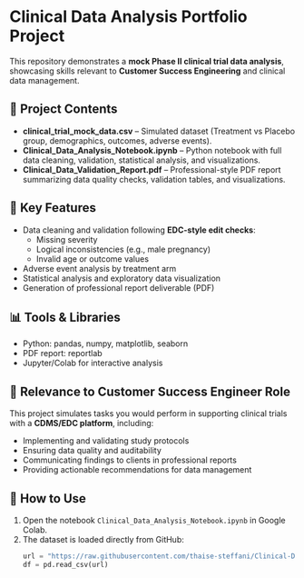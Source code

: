 # Clinical Data Analysis Portfolio Project

This repository demonstrates a **mock Phase II clinical trial data analysis**, showcasing skills relevant to **Customer Success Engineering** and clinical data management.

## 📂 Project Contents
- **clinical_trial_mock_data.csv** – Simulated dataset (Treatment vs Placebo group, demographics, outcomes, adverse events).  
- **Clinical_Data_Analysis_Notebook.ipynb** – Python notebook with full data cleaning, validation, statistical analysis, and visualizations.  
- **Clinical_Data_Validation_Report.pdf** – Professional-style PDF report summarizing data quality checks, validation tables, and visualizations.

## 🔬 Key Features
- Data cleaning and validation following **EDC-style edit checks**:
  - Missing severity
  - Logical inconsistencies (e.g., male pregnancy)
  - Invalid age or outcome values
- Adverse event analysis by treatment arm
- Statistical analysis and exploratory data visualization
- Generation of professional report deliverable (PDF)

## 📊 Tools & Libraries
- Python: pandas, numpy, matplotlib, seaborn
- PDF report: reportlab
- Jupyter/Colab for interactive analysis

## 🎯 Relevance to Customer Success Engineer Role
This project simulates tasks you would perform in supporting clinical trials with a **CDMS/EDC platform**, including:  
- Implementing and validating study protocols  
- Ensuring data quality and auditability  
- Communicating findings to clients in professional reports  
- Providing actionable recommendations for data management  

## 🔗 How to Use
1. Open the notebook `Clinical_Data_Analysis_Notebook.ipynb` in Google Colab.  
2. The dataset is loaded directly from GitHub:  
   ```python
   url = "https://raw.githubusercontent.com/thaise-steffani/Clinical-Data-Analysis-Portfolio-Project/main/clinical_trial_mock_data.csv"
   df = pd.read_csv(url)
